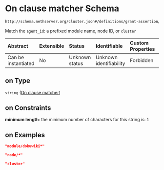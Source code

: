 # On clause matcher Schema

```txt
http://schema.nethserver.org/cluster.json#/definitions/grant-assertion/properties/on
```

Match the `agent_id`: a prefixed module name, node ID, or `cluster`

| Abstract            | Extensible | Status         | Identifiable            | Custom Properties | Additional Properties | Access Restrictions | Defined In                                           |
| :------------------ | :--------- | :------------- | :---------------------- | :---------------- | :-------------------- | :------------------ | :--------------------------------------------------- |
| Can be instantiated | No         | Unknown status | Unknown identifiability | Forbidden         | Allowed               | none                | [cluster.json*](cluster.json "open original schema") |

## on Type

`string` ([On clause matcher](cluster-definitions-grant-assertion-properties-on-clause-matcher.md))

## on Constraints

**minimum length**: the minimum number of characters for this string is: `1`

## on Examples

```json
"module/dokuwiki*"
```

```json
"node/*"
```

```json
"cluster"
```
